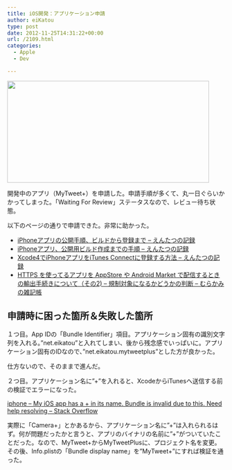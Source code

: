 ```yaml
---
title: iOS開発：アプリケーション申請
author: eiKatou
type: post
date: 2012-11-25T14:31:22+00:00
url: /2109.html
categories:
  - Apple
  - Dev

---
```

[<img src="http://eikatou.net/blog/wp-content/uploads/2012/11/121125-0011.png" alt="" title="121125-0011" width="466" height="235" class="alignnone size-full wp-image-2110" srcset="/uploads/2012/11/121125-0011.png 466w, /uploads/2012/11/121125-0011-300x151.png 300w" sizes="(max-width: 466px) 100vw, 466px" />][1]
  
開発中のアプリ（MyTweet+）を申請した。申請手順が多くて、丸一日ぐらいかかってしまった。「Waiting For Review」ステータスなので、レビュー待ち状態。

以下のページの通りで申請できた。非常に助かった。

  * [iPhoneアプリの公開手順、ビルドから登録まで &#8211; えんたつの記録][2]
  * [iPhoneアプリ、公開用ビルド作成までの手順 &#8211; えんたつの記録][3]
  * [Xcode4でiPhoneアプリをiTunes Connectに登録する方法 &#8211; えんたつの記録][4]
  * [HTTPS を使ってるアプリを AppStore や Android Market で配信するときの輸出手続きについて（その2) &#8211; 規制対象になるかどうかの判断 &#8211; むらかみの雑記帳][5]

## 申請時に困った箇所＆失敗した箇所

１つ目。App IDの「Bundle Identifier」項目。アプリケーション固有の識別文字列を入れる。”net.eikatou”と入れてしまい、後から残念感でいっぱいに。アプリケーション固有のIDなので、”net.eikatou.mytweetplus”とした方が良かった。
  
仕方ないので、そのままで進んだ。

２つ目。アプリケーション名に”+”を入れると、XcodeからiTunesへ送信する前の検証でエラーになった。
  
[iphone &#8211; My iOS app has a + in its name. Bundle is invalid due to this. Need help resolving &#8211; Stack Overflow][6]
  
実際に「Camera+」とかあるから、アプリケーション名に”+”は入れられるはず。何が問題だったかと言うと、アプリのバイナリの名前に”+”がついていたことだった。なので、MyTweet+からMyTweetPlusに、プロジェクト名を変更。その後、Info.plistの「Bundle display name」を”MyTweet+”にすれば検証を通った。

 [1]: http://eikatou.net/blog/wp-content/uploads/2012/11/121125-0011.png
 [2]: http://blog.livedoor.jp/tattyamm/archives/1177705.html
 [3]: http://blog.livedoor.jp/tattyamm/archives/1177013.html
 [4]: http://blog.livedoor.jp/tattyamm/archives/2957285.html
 [5]: http://tmurakam.hatenablog.com/entry/20111010/1318173222
 [6]: http://stackoverflow.com/questions/8275642/my-ios-app-has-a-in-its-name-bundle-is-invalid-due-to-this-need-help-resolvi
